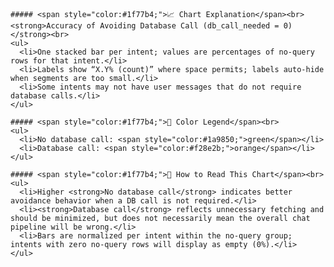 
    ##### <span style="color:#1f77b4;">📈 Chart Explanation</span><br>
    <strong>Accuracy of Avoiding Database Call (db_call_needed = 0)</strong><br>
    <ul>
      <li>One stacked bar per intent; values are percentages of no-query rows for that intent.</li>
      <li>Labels show “X.Y% (count)” where space permits; labels auto-hide when segments are too small.</li>
      <li>Some intents may not have user messages that do not require database calls.</li>
    </ul>

    ##### <span style="color:#1f77b4;">🎨 Color Legend</span><br>
    <ul>
      <li>No database call: <span style="color:#1a9850;">green</span></li>
      <li>Database call: <span style="color:#f28e2b;">orange</span></li>
    </ul>

    ##### <span style="color:#1f77b4;">🔎 How to Read This Chart</span><br>
    <ul>
      <li>Higher <strong>No database call</strong> indicates better avoidance behavior when a DB call is not required.</li>
      <li><strong>Database call</strong> reflects unnecessary fetching and should be minimized, but does not necessarily mean the overall chat pipeline will be wrong.</li>
      <li>Bars are normalized per intent within the no-query group; intents with zero no-query rows will display as empty (0%).</li>
    </ul>
    